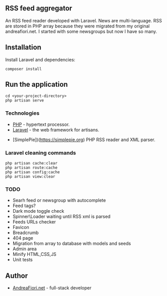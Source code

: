 ## RSS feed aggregator

An RSS feed reader developed with Laravel.
News are multi-language.
RSS are stored in PHP array because they were migrated from my original andreafiori.net. I started with some newsgroups but now I have so many.

## Installation

Install Laravel and dependencies:

    composer install

## Run the application

    cd <your-project-directory>
    php artisan serve

### Technologies

- [PHP](https://www,php.net) - hypertext processor.
- [Laravel](https://www,laravel.com) - the web framework for artisans.
<!-- - [Vite](https://vite.dev/) frontend tool. -->
- [SimplePie])(https://simplepie.org) PHP RSS reader and XML parser.

### Laravel cleaning commands

    php artisan cache:clear
    php artisan route:cache
    php artisan config:cache
    php artisan view:clear

### TODO

- Searh feed or newsgroup with autocomplete
- Feed tags?
- Dark mode toggle check
- Spinner\Loader waiting until RSS xml is parsed
- Feeds URLs checker
- Favicon
- Breadcrumb
- 404 page
- Migration from array to database with models and seeds
- Admin area
- Minify HTML,CSS,JS
- Unit tests

## Author

- [AndreaFiori.net](https://www.andreafiori.net) - full-stack developer
